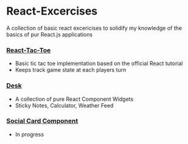 # React-Excercises 
A collection of basic react excericises to solidify my knowledge of the basics of pur React.js applications

### [React-Tac-Toe](https://github.com/bpowell15/React-Excercises/tree/master/react-tac-toe)
- Basic tic tac toe implementation based on the official React tutorial 
- Keeps track game state at each players turn 
### [Desk](https://github.com/bpowell15/React-Excercises/tree/master/Desk) 
- A collection of pure React Component Widgets 
- Sticky Notes, Calculator, Weather Feed
### [Social Card Component](https:/github.com/bpowell15/React-Excercises/tree/master/social-card)
- In progress

